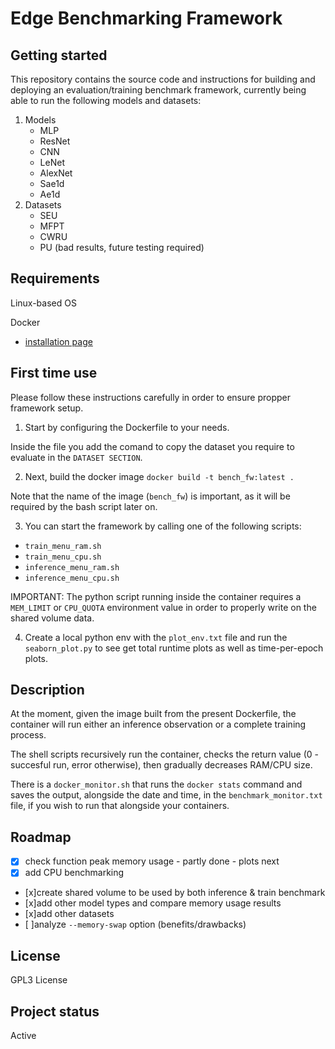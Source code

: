 # Edge Benchmarking Framework

## Getting started

This repository contains the source code and instructions for building and deploying an evaluation/training benchmark framework, currently being able to run the following models and datasets:
1. Models
    * MLP
    * ResNet
    * CNN
    * LeNet
    * AlexNet
    * Sae1d
    * Ae1d
2. Datasets
    * SEU
    * MFPT
    * CWRU
    * PU (bad results, future testing required)

## Requirements
Linux-based OS

Docker 
- [installation page](
https://docs.docker.com/desktop/linux/install/)



## First time use
Please follow these instructions carefully in order to ensure propper framework setup.

1. Start by configuring the Dockerfile to your needs.

Inside the file you add the comand to copy the dataset you require to evaluate in the `DATASET SECTION`.

2. Next, build the docker image
`docker build -t bench_fw:latest .`

Note that the name of the image (`bench_fw`) is important, as it will be required by the bash script later on.

3. You can start the framework by calling one of the following scripts: 
- `train_menu_ram.sh`
- `train_menu_cpu.sh`
- `inference_menu_ram.sh`
- `inference_menu_cpu.sh`

IMPORTANT: The python script running inside the container requires a `MEM_LIMIT` or `CPU_QUOTA` environment value in order to properly write on the shared volume data.

4. Create a local python env with the `plot_env.txt` file and run the `seaborn_plot.py` to see get total runtime plots as well as time-per-epoch plots.
## Description
At the moment, given the image built from the present Dockerfile, the container will run either an inference observation or a complete training process. 

The shell scripts recursively run the container, checks the return value (0 - succesful run, error otherwise), then gradually decreases RAM/CPU size.

There is a `docker_monitor.sh` that runs the `docker stats` command and saves the output, alongside the date and time, in the `benchmark_monitor.txt` file, if you wish to run that alongside your containers.

## Roadmap
- [x] check function peak memory usage - partly done - plots next
- [x] add CPU benchmarking 
- [x]create shared volume to be used by both inference & train benchmark
- [x]add other model types and compare memory usage results
- [x]add other datasets
- [ ]analyze `--memory-swap` option (benefits/drawbacks)


## License
GPL3 License
## Project status
Active


